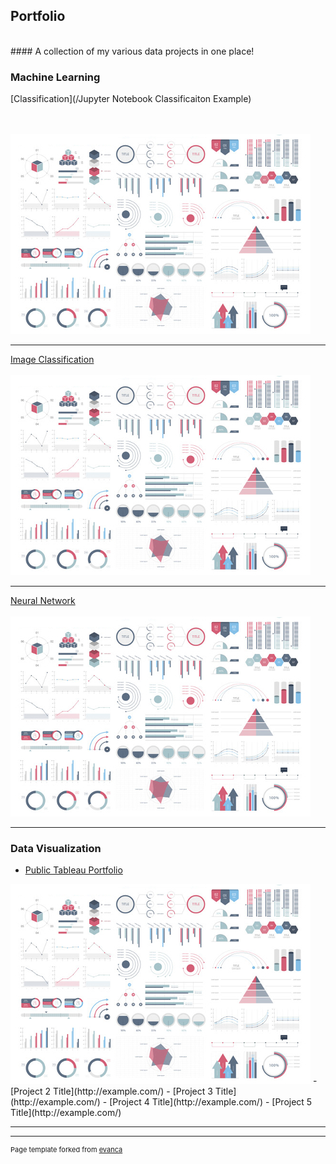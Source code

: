 ## Portfolio
<br>
#### A collection of my various data projects in one place!

### Machine Learning
[Classification](/Jupyter Notebook Classificaiton Example)

<br><br>
<img src="images/dummy_thumbnail.jpg?raw=true"/>

---
[Image Classification](/pdf/sample_presentation.pdf)
<br><br>
<img src="images/dummy_thumbnail.jpg?raw=true"/>

---
[Neural Network](http://example.com/)
<br><br>
<img src="images/dummy_thumbnail.jpg?raw=true"/>

---

### Data Visualization

- [Public Tableau Portfolio](https://public.tableau.com/app/profile/jordan.howard)
<img src="images/dummy_thumbnail.jpg?raw=true"/>
- [Project 2 Title](http://example.com/)
- [Project 3 Title](http://example.com/)
- [Project 4 Title](http://example.com/)
- [Project 5 Title](http://example.com/)

---




---
<p style="font-size:11px">Page template forked from <a href="https://github.com/evanca/quick-portfolio">evanca</a></p>
<!-- Remove above link if you don't want to attibute -->
